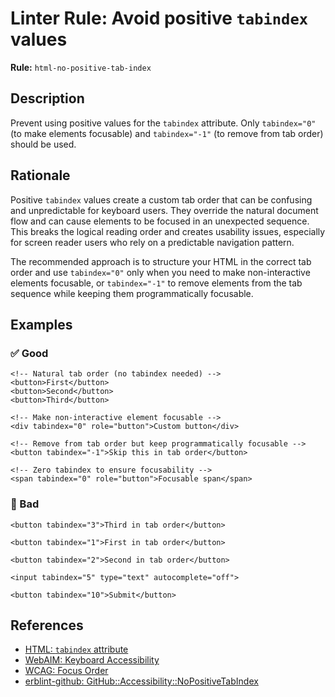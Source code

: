 # Linter Rule: Avoid positive `tabindex` values

**Rule:** `html-no-positive-tab-index`

## Description

Prevent using positive values for the `tabindex` attribute. Only `tabindex="0"` (to make elements focusable) and `tabindex="-1"` (to remove from tab order) should be used.

## Rationale

Positive `tabindex` values create a custom tab order that can be confusing and unpredictable for keyboard users. They override the natural document flow and can cause elements to be focused in an unexpected sequence. This breaks the logical reading order and creates usability issues, especially for screen reader users who rely on a predictable navigation pattern.

The recommended approach is to structure your HTML in the correct tab order and use `tabindex="0"` only when you need to make non-interactive elements focusable, or `tabindex="-1"` to remove elements from the tab sequence while keeping them programmatically focusable.

## Examples

### ✅ Good

```erb
<!-- Natural tab order (no tabindex needed) -->
<button>First</button>
<button>Second</button>
<button>Third</button>

<!-- Make non-interactive element focusable -->
<div tabindex="0" role="button">Custom button</div>

<!-- Remove from tab order but keep programmatically focusable -->
<button tabindex="-1">Skip this in tab order</button>

<!-- Zero tabindex to ensure focusability -->
<span tabindex="0" role="button">Focusable span</span>
```

### 🚫 Bad

```erb
<button tabindex="3">Third in tab order</button>

<button tabindex="1">First in tab order</button>

<button tabindex="2">Second in tab order</button>

<input tabindex="5" type="text" autocomplete="off">

<button tabindex="10">Submit</button>
```

## References

- [HTML: `tabindex` attribute](https://developer.mozilla.org/en-US/docs/Web/HTML/Global_attributes/tabindex)
- [WebAIM: Keyboard Accessibility](https://webaim.org/techniques/keyboard/tabindex)
- [WCAG: Focus Order](https://www.w3.org/WAI/WCAG21/Understanding/focus-order.html)
- [erblint-github: GitHub::Accessibility::NoPositiveTabIndex](https://github.com/github/erblint-github/blob/main/docs/rules/accessibility/no-positive-tab-index.md)
